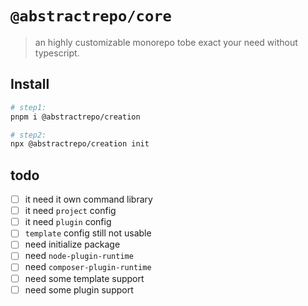 # `@abstractrepo/core`

> an highly customizable monorepo tobe exact your need without typescript.

## Install

```bash
# step1:
pnpm i @abstractrepo/creation

# step2:
npx @abstractrepo/creation init
```

## todo

- [ ] it need it own command library
- [ ] it need `project` config
- [ ] it need `plugin` config
- [ ] `template` config still not usable
- [ ] need initialize package
- [ ] need `node-plugin-runtime`
- [ ] need `composer-plugin-runtime`
- [ ] need some template support
- [ ] need some plugin support
